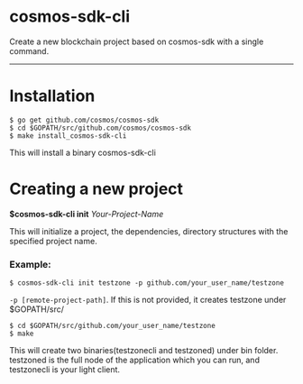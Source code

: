 # cosmos-sdk-cli 
Create a new blockchain project based on cosmos-sdk with a single command.

---

# Installation

```shell
$ go get github.com/cosmos/cosmos-sdk
$ cd $GOPATH/src/github.com/cosmos/cosmos-sdk
$ make install_cosmos-sdk-cli
```

This will install a binary cosmos-sdk-cli

# Creating a new project

**$cosmos-sdk-cli init** _Your-Project-Name_

This will initialize a project, the dependencies, directory structures with the specified project name.

### Example:
```shell
$ cosmos-sdk-cli init testzone -p github.com/your_user_name/testzone
```
`-p [remote-project-path]`. If this is not provided, it creates testzone under $GOPATH/src/


```shell
$ cd $GOPATH/src/github.com/your_user_name/testzone
$ make
```
This will create two binaries(testzonecli and testzoned) under bin folder. testzoned is the full node of the application which you can run, and testzonecli is your light client.

